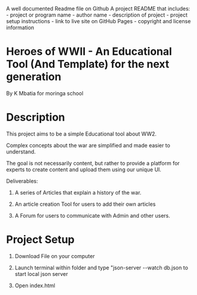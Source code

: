 A well documented Readme file on Github A project README that includes: - project or program name - author name - description of project - project setup instructions - link to live site on GitHub Pages - copyright and license information

# Heroes of WWII - An Educational Tool (And Template) for the next generation

By K Mbatia for moringa school

# Description

This project aims to be a simple Educational tool about WW2.

Complex concepts about the war are  simplified and made easier to understand.

The goal is not necessarily content, but rather to provide a platform for experts to create content and upload them using our unique UI.

Deliverables:

1. A series of Articles that explain a history of the war.

2. An article creation Tool for users to add their own articles

3. A Forum for users to communicate with Admin and other users.

# Project Setup

1. Download File on your computer

2. Launch terminal within folder and type "json-server --watch db.json to start local json server

3. Open index.html


